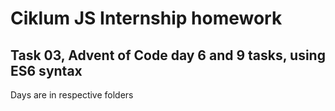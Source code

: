 # Ciklum JS Internship homework

## Task 03, Advent of Code day 6 and 9 tasks, using ES6 syntax

Days are in respective folders